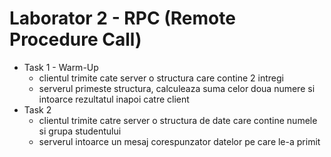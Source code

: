 # Laborator 2 - RPC (Remote Procedure Call)
* Task 1 - Warm-Up
    * clientul trimite cate server o structura care contine 2 intregi
    * serverul primeste structura, calculeaza suma celor doua numere si intoarce rezultatul inapoi catre client
* Task 2
    * clientul trimite catre server o structura de date care contine numele si grupa studentului
    * serverul intoarce un mesaj corespunzator datelor pe care le-a primit 
